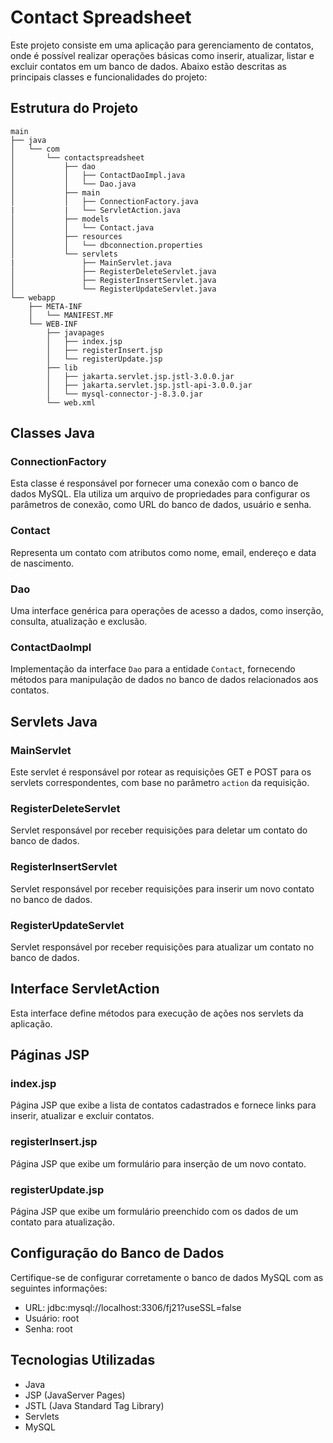 # Contact Spreadsheet

Este projeto consiste em uma aplicação para gerenciamento de contatos, onde é possível realizar operações básicas como inserir, atualizar, listar e excluir contatos em um banco de dados. Abaixo estão descritas as principais classes e funcionalidades do projeto:

## Estrutura do Projeto
```
main
├── java
│   └── com
│       └── contactspreadsheet
│           ├── dao
│           │   ├── ContactDaoImpl.java
│           │   └── Dao.java
│           ├── main
│           │   ├── ConnectionFactory.java
|           |   └── ServletAction.java 
│           ├── models
│           │   └── Contact.java
│           ├── resources
│           │   └── dbconnection.properties
│           └── servlets
|               ├── MainServlet.java
│               ├── RegisterDeleteServlet.java
│               ├── RegisterInsertServlet.java
│               └── RegisterUpdateServlet.java
└── webapp
    ├── META-INF
    │   └── MANIFEST.MF
    └── WEB-INF
        ├── javapages
        │   ├── index.jsp
        │   ├── registerInsert.jsp
        │   └── registerUpdate.jsp
        ├── lib
        │   ├── jakarta.servlet.jsp.jstl-3.0.0.jar
        │   ├── jakarta.servlet.jsp.jstl-api-3.0.0.jar
        │   └── mysql-connector-j-8.3.0.jar
        └── web.xml
```



## Classes Java

### ConnectionFactory

Esta classe é responsável por fornecer uma conexão com o banco de dados MySQL. Ela utiliza um arquivo de propriedades para configurar os parâmetros de conexão, como URL do banco de dados, usuário e senha.

### Contact

Representa um contato com atributos como nome, email, endereço e data de nascimento.

### Dao

Uma interface genérica para operações de acesso a dados, como inserção, consulta, atualização e exclusão.

### ContactDaoImpl

Implementação da interface `Dao` para a entidade `Contact`, fornecendo métodos para manipulação de dados no banco de dados relacionados aos contatos.


## Servlets Java

### MainServlet

Este servlet é responsável por rotear as requisições GET e POST para os servlets correspondentes, com base no parâmetro `action` da requisição.

### RegisterDeleteServlet

Servlet responsável por receber requisições para deletar um contato do banco de dados.

### RegisterInsertServlet

Servlet responsável por receber requisições para inserir um novo contato no banco de dados.

### RegisterUpdateServlet

Servlet responsável por receber requisições para atualizar um contato no banco de dados.



## Interface ServletAction

Esta interface define métodos para execução de ações nos servlets da aplicação.



## Páginas JSP

### index.jsp

Página JSP que exibe a lista de contatos cadastrados e fornece links para inserir, atualizar e excluir contatos.

### registerInsert.jsp

Página JSP que exibe um formulário para inserção de um novo contato.

### registerUpdate.jsp

Página JSP que exibe um formulário preenchido com os dados de um contato para atualização.


## Configuração do Banco de Dados

Certifique-se de configurar corretamente o banco de dados MySQL com as seguintes informações:

- URL: jdbc:mysql://localhost:3306/fj21?useSSL=false
- Usuário: root
- Senha: root


## Tecnologias Utilizadas

- Java
- JSP (JavaServer Pages)
- JSTL (Java Standard Tag Library)
- Servlets
- MySQL
